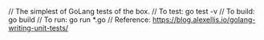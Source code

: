 // The simplest of GoLang tests of the box.
// To test: go test -v
// To build: go build
// To run: go run *.go
// Reference: https://blog.alexellis.io/golang-writing-unit-tests/